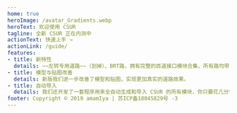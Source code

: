 ```yaml
---
home: true
heroImage: /avatar_Gradients.webp
heroText: 欢迎使用 CSUR
tagline: 全新 CSUR 正在内测中
actionText: 快速上手 →
actionLink: /guide/
features:
- title: 新特性
  details: ~~左转专用道路~~（划掉）、BRT路，拥有完整的匝道接口模块合集，所有路均带有隧道模型和车道指示等。
- title: 模型与贴图改善
  details: 新版我们进一步改善了模型和贴图，实现更加真实的道路效果。
- title: 自动导入
  details: 我们还开发了一套程序用来全自动生成和导入 CSUR 的所有模块，你只要花几分钟就可以定制自己的 CSUR 路了。
footer: Copyright © 2019 amamIya | 苏ICP备18045829号 -3
---
```


<!-- <div class="footer">
    <p align="center">Copyright © 2019 amamIya</p>
    <p>苏ICP备18045829号 -3</p>
</div>
-->